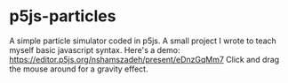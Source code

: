 # p5js-particles
A simple particle simulator coded in p5js. 
A small project I wrote to teach myself basic javascript syntax. 
Here's a demo: https://editor.p5js.org/nshamszadeh/present/eDnzGqMm7
Click and drag the mouse around for a gravity effect.
